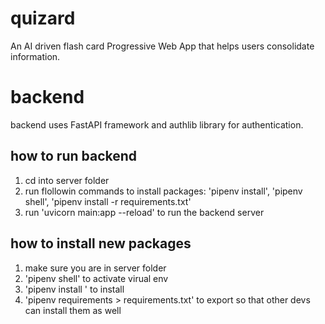 # quizard
An AI driven flash card Progressive Web App that helps users consolidate information.



# backend
backend uses FastAPI framework and authlib library for authentication. 

## how to run backend
1. cd into server folder
2. run flollowin commands to install packages: 'pipenv install', 'pipenv shell', 'pipenv install -r requirements.txt'
3. run 'uvicorn main:app --reload' to run the backend server

## how to install new packages
1. make sure you are in server folder
2. 'pipenv shell' to activate virual env
3. 'pipenv install <package-name>' to install
4. 'pipenv requirements > requirements.txt' to export so that other devs can install them as well
